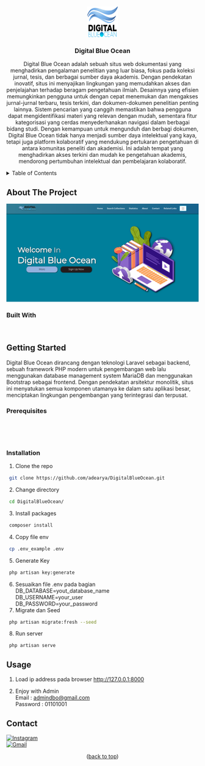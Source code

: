 <a name="readme-top"></a>

<!-- PROJECT LOGO -->
<br />
<div align="center">
<img src="https://raw.githubusercontent.com/adearya/HostingImages/main/Images/Logos/logo_dbo.svg" alt="Logo" width="80" height="80">

<h3 align="center">Digital Blue Ocean</h3>
  <p align="center">
  Digital Blue Ocean adalah sebuah situs web dokumentasi yang menghadirkan pengalaman penelitian yang luar biasa, fokus pada koleksi jurnal, tesis, dan berbagai sumber daya akademis. Dengan pendekatan inovatif, situs ini menyajikan lingkungan yang memudahkan akses dan penjelajahan terhadap beragam pengetahuan ilmiah. Desainnya yang efisien memungkinkan pengguna untuk dengan cepat menemukan dan mengakses jurnal-jurnal terbaru, tesis terkini, dan dokumen-dokumen penelitian penting lainnya. Sistem pencarian yang canggih memastikan bahwa pengguna dapat mengidentifikasi materi yang relevan dengan mudah, sementara fitur kategorisasi yang cerdas menyederhanakan navigasi dalam berbagai bidang studi. Dengan kemampuan untuk mengunduh dan berbagi dokumen, Digital Blue Ocean tidak hanya menjadi sumber daya intelektual yang kaya, tetapi juga platform kolaboratif yang mendukung pertukaran pengetahuan di antara komunitas peneliti dan akademisi. Ini adalah tempat yang menghadirkan akses terkini dan mudah ke pengetahuan akademis, mendorong pertumbuhan intelektual dan pembelajaran kolaboratif.
  </p>
</div>

<!-- TABLE OF CONTENTS -->
<details>
  <summary>Table of Contents</summary>
  <ol>
    <li>
      <a href="#about-the-project">About The Project</a>
      <ul>
        <li><a href="#built-with">Built With</a></li>
      </ul>
    </li>
    <li>
      <a href="#getting-started">Getting Started</a>
      <ul>
        <li><a href="#prerequisites">Prerequisites</a></li>
        <li><a href="#installation">Installation</a></li>
      </ul>
    </li>
    <li><a href="#usage">Usage</a></li>
    <li><a href="#contact">Contact</a></li>
  </ol>
</details>

<!-- ABOUT THE PROJECT -->
## About The Project

![App Screenshot](https://raw.githubusercontent.com/adearya/HostingImages/main/Images/Screenshots/ss_dbo.png)

### Built With

<div>
  <a href="https://www.php.net">
    <img src="https://img.shields.io/badge/PHP-777BB4?style=for-the-badge&logo=php&logoColor=white" alt="" />
  </a>
</div>

## Getting Started

Digital Blue Ocean dirancang dengan teknologi Laravel sebagai backend, sebuah framework PHP modern untuk pengembangan web lalu menggunakan database management system MariaDB dan menggunakan Bootstrap sebagai frontend. Dengan pendekatan arsitektur monolitik, situs ini menyatukan semua komponen utamanya ke dalam satu aplikasi besar, menciptakan lingkungan pengembangan yang terintegrasi dan terpusat.

### Prerequisites

<div>
  <a href="https://laravel.com">
    <img src="https://img.shields.io/badge/Laravel-FF2D20?style=for-the-badge&logo=laravel&logoColor=white" alt="" />
  </a><br>
  <a href="https://getbootstrap.com">
    <img src="https://img.shields.io/badge/Bootstrap-563D7C?style=for-the-badge&logo=bootstrap&logoColor=white" alt="" />
  </a><br>
  <a href="https://mariadb.org">
    <img src="https://img.shields.io/badge/MariaDB-003545?style=for-the-badge&logo=mariadb&logoColor=white" alt="" />
  </a>
</div>

### Installation

1. Clone the repo
  ```sh
   git clone https://github.com/adearya/DigitalBlueOcean.git
  ```
2. Change directory
  ```sh
   cd DigitalBlueOcean/
  ```
3. Install packages
  ```sh
   composer install
  ```
4. Copy file env 
  ```sh
   cp .env_example .env
  ```
5. Generate Key
  ```sh
   php artisan key:generate
  ```
6. Sesuaikan file .env pada bagian<br>
   DB_DATABASE=yout_database_name<br>
   DB_USERNAME=your_user<br>
   DB_PASSWORD=your_password<br>
7. Migrate dan Seed
  ```sh
   php artisan migrate:fresh --seed
  ```
8. Run server
  ```sh
   php artisan serve
  ```

## Usage

1. Load ip address pada browser
   http://127.0.0.1:8000

2. Enjoy with Admin<br>
   Email     : admindbo@gmail.com<br>
   Password  : 01101001<br>
   
## Contact

<div>
  <a href="https://www.instagram.com/adearyabmtra">
      <img src="https://img.shields.io/badge/Instagram-%23E4405F.svg?style=for-the-badge&logo=Instagram&logoColor=white" alt="Instagram" />
  </a>
</div>
<div>
  <a href="mailto:ade.aryabimantara@gmail.com">
    <img src="https://img.shields.io/badge/Gmail-D14836?style=for-the-badge&logo=gmail&logoColor=white" alt="Gmail" />
  </a>
</div>

<p align="center">(<a href="#readme-top">back to top</a>)</p>
